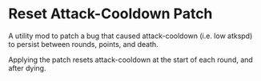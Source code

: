 # Reset Attack-Cooldown Patch
A utility mod to patch a bug that caused attack-cooldown (i.e. low atkspd) to persist between rounds, points, and death.

Applying the patch resets attack-cooldown at the start of each round, and after dying.
